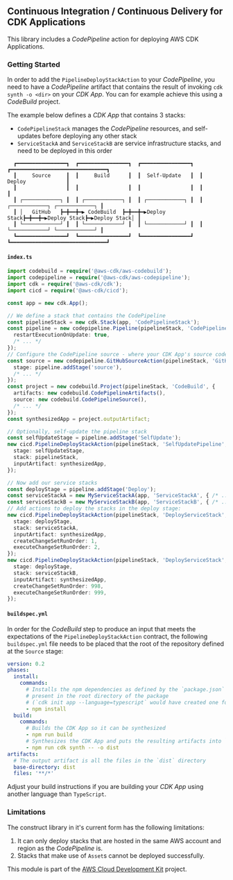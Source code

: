## Continuous Integration / Continuous Delivery for CDK Applications
This library includes a *CodePipeline* action for deploying AWS CDK Applications.

### Getting Started
In order to add the `PipelineDeployStackAction` to your *CodePipeline*, you need to have a *CodePipeline* artifact that
contains the result of invoking `cdk synth -o <dir>` on your *CDK App*. You can for example achieve this using a
*CodeBuild* project.

The example below defines a *CDK App* that contains 3 stacks:
* `CodePipelineStack` manages the *CodePipeline* resources, and self-updates before deploying any other stack
* `ServiceStackA` and `ServiceStackB` are service infrastructure stacks, and need to be deployed in this order

```
  ┏━━━━━━━━━━━━━━━━┓  ┏━━━━━━━━━━━━━━━━┓  ┏━━━━━━━━━━━━━━━━┓  ┏━━━━━━━━━━━━━━━━━━━━━━━━━━━━━━━┓
  ┃     Source     ┃  ┃     Build      ┃  ┃  Self-Update   ┃  ┃            Deploy             ┃
  ┃                ┃  ┃                ┃  ┃                ┃  ┃                               ┃
  ┃ ┌────────────┐ ┃  ┃ ┌────────────┐ ┃  ┃ ┌────────────┐ ┃  ┃ ┌────────────┐ ┌────────────┐ ┃
  ┃ │   GitHub   ┣━╋━━╋━▶ CodeBuild  ┣━╋━━╋━▶Deploy Stack┣━╋━━╋━▶Deploy Stack┣━▶Deploy Stack│ ┃
  ┃ └────────────┘ ┃  ┃ └────────────┘ ┃  ┃ └────────────┘ ┃  ┃ └────────────┘ └────────────┘ ┃
  ┗━━━━━━━━━━━━━━━━┛  ┗━━━━━━━━━━━━━━━━┛  ┗━━━━━━━━━━━━━━━━┛  ┗━━━━━━━━━━━━━━━━━━━━━━━━━━━━━━━┛
```

#### `index.ts`
```ts
import codebuild = require('@aws-cdk/aws-codebuild');
import codepipeline = require('@aws-cdk/aws-codepipeline');
import cdk = require('@aws-cdk/cdk');
import cicd = require('@aws-cdk/cicd');

const app = new cdk.App();

// We define a stack that contains the CodePipeline
const pipelineStack = new cdk.Stack(app, 'CodePipelineStack');
const pipeline = new codepipeline.Pipeline(pipelineStack, 'CodePipeline', {
  restartExecutionOnUpdate: true,
  /* ... */
});
// Configure the CodePipeline source - where your CDK App's source code is hosted
const source = new codepipeline.GitHubSourceAction(pipelineStack, 'GitHub', {
  stage: pipeline.addStage('source'),
  /* ... */
});
const project = new codebuild.Project(pipelineStack, 'CodeBuild', {
  artifacts: new codebuild.CodePipelineArtifacts(),
  source: new codebuild.CodePipelineSource(),
  /* ... */
});
const synthesizedApp = project.outputArtifact;

// Optionally, self-update the pipeline stack
const selfUpdateStage = pipeline.addStage('SelfUpdate');
new cicd.PipelineDeployStackAction(pipelineStack, 'SelfUpdatePipeline', {
  stage: selfUpdateStage,
  stack: pipelineStack,
  inputArtifact: synthesizedApp,
});

// Now add our service stacks
const deployStage = pipeline.addStage('Deploy');
const serviceStackA = new MyServiceStackA(app, 'ServiceStackA', { /* ... */ });
const serviceStackB = new MyServiceStackB(app, 'ServiceStackB', { /* ... */ });
// Add actions to deploy the stacks in the deploy stage:
new cicd.PipelineDeployStackAction(pipelineStack, 'DeployServiceStack', {
  stage: deployStage,
  stack: serviceStackA,
  inputArtifact: synthesizedApp,
  createChangeSetRunOrder: 1,
  executeChangeSetRunOrder: 2,
});
new cicd.PipelineDeployStackAction(pipelineStack, 'DeployServiceStack', {
  stage: deployStage,
  stack: serviceStackB,
  inputArtifact: synthesizedApp,
  createChangeSetRunOrder: 998,
  executeChangeSetRunOrder: 999,
});
```

#### `buildspec.yml`
In order for the *CodeBuild* step to produce an input that meets the expectations of the `PipelineDeployStackAction`
contract, the following `buildspec.yml` file needs to be placed that the root of the repository defined at the `Source`
stage:

```yml
version: 0.2
phases:
  install:
    commands:
      # Installs the npm dependencies as defined by the `package.json` file
      # present in the root directory of the package
      # (`cdk init app --language=typescript` would have created one for you)
      - npm install
  build:
    commands:
      # Builds the CDK App so it can be synthesized
      - npm run build
      # Synthesizes the CDK App and puts the resulting artifacts into `dist`
      - npm run cdk synth -- -o dist
artifacts:
  # The output artifact is all the files in the `dist` directory
  base-directory: dist
  files: '**/*'
```

Adjust your build instructions if you are building your *CDK App* using another language than `TypeScript`.

### Limitations
The construct library in it's current form has the following limitations:
1. It can only deploy stacks that are hosted in the same AWS account and region as the *CodePipeline* is.
2. Stacks that make use of `Asset`s cannot be deployed successfully.

This module is part of the [AWS Cloud Development Kit](https://github.com/awslabs/aws-cdk) project.
